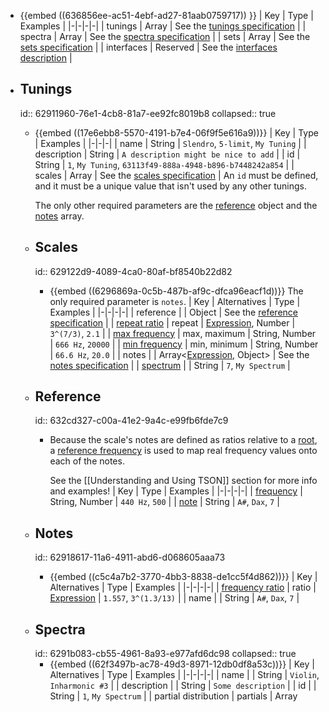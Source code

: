 - {{embed ((636856ee-ac51-4ebf-ad27-81aab0759717)) }}
  | Key | Type | Examples |
  |-|-|-|-|
  | tunings | Array <Object> | See the [tunings specification](((62911960-76e1-4cb8-81a7-ee92fc8019b8))) |
  | spectra | Array <Object> | See the [spectra specification](((6291b083-cb55-4961-8a93-e977afd6dc98))) |
  | sets | Array <Object> | See the [sets specification](((6291b0c2-024a-45e7-86dc-4d149993c94e))) |
  | interfaces | Reserved | See the [interfaces description](((6467e3b1-28ec-4bbe-9c5e-6c549c4c90e7))) |
- ## Tunings
  id:: 62911960-76e1-4cb8-81a7-ee92fc8019b8
  collapsed:: true
	- {{embed ((17e6ebb8-5570-4191-b7e4-06f9f5e616a9))}}
	    | Key | Type | Examples |
	    |-|-|-|
	    | name | String | `Slendro`, `5-limit`, `My Tuning` |
	    | description | String | `A description might be nice to add` |
	    | id | String | `1`, `My Tuning`, `63113f49-888a-4948-b896-b7448242a854` |
	    | scales | Array <Object> | See the [scales specification](((629122d9-4089-4ca0-80af-bf8540b22d82))) |
	  An `id` must be defined, and it must be a unique value that isn't used by any other tunings.
	    
	  The only other required parameters are the [reference](((632cd327-c00a-41e2-9a4c-e99fb6fde7c9))) object and the [notes](((62918617-11a6-4911-abd6-d068605aaa73))) array.
	- ## Scales
	    id:: 629122d9-4089-4ca0-80af-bf8540b22d82
		- {{embed ((6296869a-0c5b-487b-af9c-dfca96eacf1d))}} 
		  The only required parameter is `notes`.
		    | Key | Alternatives | Type | Examples |
		    |-|-|-|-|
		    | reference | | Object | See the [reference specification](((632cd327-c00a-41e2-9a4c-e99fb6fde7c9))) |
		    | [repeat ratio](((6291924c-5500-456e-9cca-6a138f6e16c6))) | repeat | [Expression](((629146bc-6e1e-4a00-b2a0-5c205cfb23c6))), Number | `3^(7/3)`, `2.1` |
		    | [max frequency](((6291bc28-1b8c-4517-b0b8-d8a6d001ce91))) | max, maximum | String, Number | `666 Hz`, `20000` |
		    | [min frequency](((6296c474-695c-450e-9ecb-d0c2fac4ad30))) | min, minimum | String, Number | `66.6 Hz`, `20.0` |
		    | notes | | Array<[Expression](((629146bc-6e1e-4a00-b2a0-5c205cfb23c6))), Object> | See the [notes specification](((62918617-11a6-4911-abd6-d068605aaa73))) |
		    | [spectrum](((62f2aa52-4de4-4e95-8e5a-a90fa4f99e4e))) | | String | `7`, `My Spectrum` |
	- ## Reference
	    id:: 632cd327-c00a-41e2-9a4c-e99fb6fde7c9
		- Because the scale's notes are defined as ratios relative to a [root](((62919617-9d52-416c-be4f-c72edbbbda0f))), a [reference frequency](((62919254-679c-4edd-aacc-105fc45c85b2))) is used to map real frequency values onto each of the notes.
		    
		  See the [[Understanding and Using TSON]] section for more info and examples!
		    | Key | Type | Examples |
		    |-|-|-|-|
		    | [frequency](((62918b58-f893-48c9-b530-4102f7f3c173))) | String, Number | `440 Hz`, `500` |
		    | [note](((62919243-8c47-4050-b49c-ca654d73e36b))) | String | `A#`, `Dax`, `7` |
	- ## Notes
	    id:: 62918617-11a6-4911-abd6-d068605aaa73
		- {{embed ((c5c4a7b2-3770-4bb3-8838-de1cc5f4d862))}} 
		    | Key | Alternatives | Type | Examples |
		    |-|-|-|-|
		    | [frequency ratio](((62918b58-f893-48c9-b530-4102f7f3c173))) | ratio | [Expression](((629146bc-6e1e-4a00-b2a0-5c205cfb23c6))) | `1.557`, `3^(1.3/13)` |
		    | name | | String | `A#`, `Dax`, `7` |
- ## Spectra
    id:: 6291b083-cb55-4961-8a93-e977afd6dc98
    collapsed:: true
	- {{embed ((62f3497b-ac78-49d3-8971-12db0df8a53c))}}
	    | Key | Alternatives | Type | Examples |
	    |-|-|-|-|
	    | name | | String | `Violin`, `Inharmonic #3` |
	    | description | | String | `Some description` |
	    | id | | String | `1`, `My Spectrum` |
	    | partial distribution | partials | Array <Object> | See the [partials specification](((6324f256-bc97-443f-8c73-e16ece6d82f7))) |
	  An `id` must be defined, and it must be a unique value that isn't used by any other spectra.
	- ## Partial Distribution
	    id:: 6324f256-bc97-443f-8c73-e16ece6d82f7
		- The **partials** array contains the spectrum's [partial distribution](((629bee65-cf76-4a03-a0e9-4862024c7d4e))).
		    
		  Each partial is represented by an object containing a [frequency ratio](((62918b58-f893-48c9-b530-4102f7f3c173))) and an [amplitude weight](((63111de0-f636-40c4-8c5f-da2c9164619b))).
		    | Key | Alternatives | Type |
		    |-|-|-|
		    | frequency ratio | ratio | [Expression](((629146bc-6e1e-4a00-b2a0-5c205cfb23c6))) |
		    | amplitude weight | weight | [Expression](((629146bc-6e1e-4a00-b2a0-5c205cfb23c6))) |
- ## Sets
  id:: 6291b0c2-024a-45e7-86dc-4d149993c94e
  collapsed:: true
	- {{embed ((63113e04-b1ed-4f89-b615-b012672760d2))}}
	    | Key | Type | Examples |
	    |-|-|-|-|
	    | id | String | `7`,  `My Set`, `63113f49-888a-4948-b896-b7448242a854`|
	    | name | String | `Composition 5` |
	    | description | String | `Some description` |
	    | members | Array <Object> | See the [set members specification](((63113f49-888a-4948-b896-b7448242a854))) |
	  An `id` must be defined, and it must be a unique value that isn't used by any other sets.
	- ## Set Members
	    id:: 63113f49-888a-4948-b896-b7448242a854
		- Set members can reference a tuning, a spectrum, or both.
		    
		  If both are defined, you can also provide a boolean, `override scale spectra`, which determines whether the spectrum defined in the set member should be used instead of any spectra that are declared in the tuning's scales.
		    
		  To include a spectrum or tuning in a set, the tuning or spectra must be defined in their respective arrays, and you must reference its `id` parameter.
		    
		    | Key | Type | Examples |
		    |-|-|-|-|
		    | tuning | String | `1`, `My Special Tuning` |
		    | spectrum | String | `1`, `My Special Spectrum` |
		    | override scale spectra | Boolean | `true`, `false` |
- ## #Planned Interfaces
  id:: 6467e3b1-28ec-4bbe-9c5e-6c549c4c90e7
  collapsed:: true
	- `interfaces` is a reserved top-level identifier that will be used to store data for mapping tunings to musical interfaces such as midi controllers or physical instruments that can be retuned.
- ## Example TSON
  collapsed:: true
	- ```yaml
	  tunings:
	    - name: 12edo
	      id: 1
	      scales:
	        - reference: 440 hz
	          repeat ratio: 2.0
	          notes:
	            - frequency ratio: 1
	              name: A
	            - ratio: 2^(1/12)
	              name: [ A#, Bb ]
	            # etc...
	    - name: JI — BP-edo (13ed3) — 12ed2
	      description: |
	        <800 Hz 		 —  12-tone just intonation
	        800 - 2400 Hz  —  Bohlen-Pierce equal temperament
	        >2400 Hz		 —  12-tone equal temperament
	      id: 2
	      scales:
	        - reference: 
	            frequency: 400
	            note: reffy
	          repeat: 2
	          max frequency: 800 hz
	          notes:
	            - 1
	            - ratio: 3/2
	            - frequency ratio: 4 / 3
	              name: reffy
	            # etc...
	        - reference: 
	            frequency: 800
	          repeat: 3 # The min/max values won't let it repeat actually... but comments are allowed!
	          min: 800
	          max: 2400
	          spectrum: whatev
	          notes:
	            - 1
	            - 3^(1/13)
	            # etc...
	        - reference: 
	            frequency: 2400
	          repeat: 2
	          minimum: 2400
	          notes:
	            - 1
	            - 2^(1/12)
	            # etc...
	  
	  spectra:
	    - name: harmonic
	      id: 1
	      partials:
	        - frequency ratio: 1
	          amplitude weight: 1
	        - ratio: 2
	          weight: 1/2
	        # etc...
	    - name: odds only
	      id: whatev
	      partials:
	        - frequency ratio: 1
	          amplitude weight: 1
	        - ratio: 2
	          weight: 1/2
	        # etc...
	    - name: some inharmonic
	      id: 2
	      partials:
	        - frequency ratio: 1
	          weight: 1.1
	        - ratio: 1.78
	          amplitude weight: 2.7 / 3.4
	        # etc...
	  
	  sets:
	    - id: cool set
	    	name: First one then the other
	    	members:
	        - tuning: 1
	          spectrum: 1
	        - tuning: 2
	          spectrum: 1
	        - tuning: 2
	          spectrum: 2
	          override scale spectra: true
	          
	  
	  ```